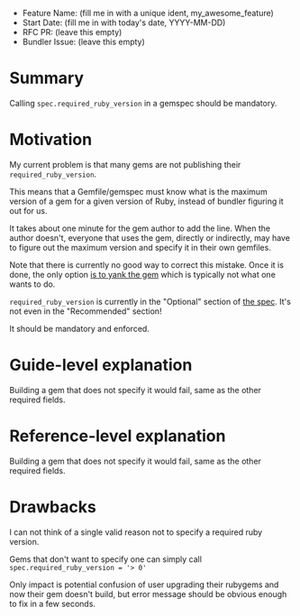 - Feature Name: (fill me in with a unique ident, my\_awesome\_feature)
- Start Date: (fill me in with today's date, YYYY-MM-DD)
- RFC PR: (leave this empty)
- Bundler Issue: (leave this empty)

# Summary

Calling `spec.required_ruby_version` in a gemspec should be mandatory.

# Motivation

My current problem is that many gems are not publishing their `required_ruby_version`.

This means that a Gemfile/gemspec must know what is the maximum version of a gem for a given version of Ruby, instead of bundler figuring it out for us.

It takes about one minute for the gem author to add the line. When the author doesn't, everyone that uses the gem, directly or indirectly, may have to figure out the maximum version and specify it in their own gemfiles.

Note that there is currently no good way to correct this mistake. Once it is done, the only option [is to yank the gem](https://github.com/rubygems/rubygems/issues/1506#issuecomment-188472423) which is typically not what one wants to do.

`required_ruby_version` is currently in the "Optional" section of [the spec](https://guides.rubygems.org/specification-reference/). It's not even in the "Recommended" section!

It should be mandatory and enforced.

# Guide-level explanation

Building a gem that does not specify it would fail, same as the other required fields.

# Reference-level explanation

Building a gem that does not specify it would fail, same as the other required fields.

# Drawbacks

I can not think of a single valid reason not to specify a required ruby version.

Gems that don't want to specify one can simply call `spec.required_ruby_version = '> 0'`

Only impact is potential confusion of user upgrading their rubygems and now their gem doesn't build, but error message should be obvious enough to fix in a few seconds.
